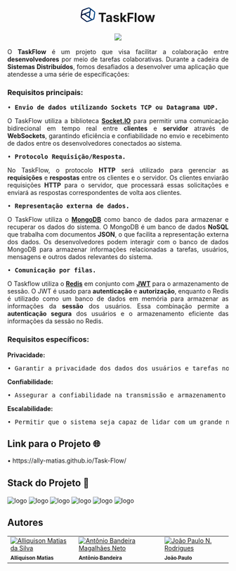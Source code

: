 <div style="text-align: center">
  <h1 align="center"><img src="Frontend/src/assets/img/logoReadme.png" alt="logo" width="33" height="33"> TaskFlow</h1>
  <p align="center">
    <img
      src="http://img.shields.io/static/v1?label=STATUS&message=EM%20DESENVOLVIMENTO&color=GREEN&style=for-the-badge" />
  </p>
</div>
<div>
  <p align="justify">O <b>TaskFlow</b> é um projeto que visa facilitar a colaboração entre <b>desenvolvedores</b> por
    meio de tarefas
    colaborativas. Durante a cadeira de <b>Sistemas Distribuídos</b>, fomos desafiados a desenvolver uma aplicação que
    atendesse a uma série de especificações:
  </p>
</div>
<div align="justify">
  <h3><b>Requisitos principais:</b></h3>
  <pre align="justify">
&#x2022 <b>Envio de dados utilizando Sockets TCP ou Datagrama UDP.</b>
</pre>
  <p align="justify">O TaskFlow utiliza a biblioteca <a href="https://socket.io/docs/v4/"
      target="_blank"><b>Socket.IO</b></a> para
    permitir uma comunicação bidirecional em tempo real entre <b>clientes</b> e <b>servidor</b> através de
    <b>WebSockets</b>, garantindo eficiência e confiabilidade no envio e recebimento de dados entre os desenvolvedores
    conectados ao sistema.</p>
  <pre align="justify">
&#x2022 <b>Protocolo Requisição/Resposta.</b>
</pre>
  <p>No TaskFlow, o protocolo <b>HTTP</b> será utilizado para gerenciar as <b>requisições</b> e <b>respostas</b> entre
    os clientes e o servidor. Os clientes enviarão requisições <b>HTTP</b> para o servidor, que processará essas
    solicitações e enviará as respostas correspondentes de volta aos clientes.</p>
  <pre align="justify">
&#x2022 <b>Representação externa de dados.</b>
</pre>
  <p>O TaskFlow utiliza o <a href="https://www.mongodb.com/docs/" target="_blank"><b>MongoDB</b></a> como banco de dados
    para armazenar e recuperar os dados do sistema. O MongoDB é um banco de dados <b>NoSQL</b> que trabalha com
    documentos <b>JSON</b>, o que facilita a representação externa dos dados. Os desenvolvedores podem interagir com o
    banco de dados MongoDB para armazenar informações relacionadas a tarefas, usuários, mensagens e outros dados
    relevantes do sistema.</p>
  <pre align="justify">
&#x2022 <b>Comunicação por filas.</b>
</pre>
  <p>O Taskflow utiliza o <a href="https://redis.io/docs/"><b>Redis</b></a> em conjunto com <a href="https://jwt.io/introduction"><b>JWT</b></a> para o armazenamento de sessão. O JWT é usado para <b>autenticação</b> e <b>autorização</b>, enquanto o Redis é utilizado como um banco de dados em memória para armazenar as informações da <b>sessão</b> dos usuários. Essa combinação permite a <b>autenticação segura</b> dos usuários e o armazenamento eficiente das informações da sessão no Redis. </p>
</div>
<div>
  <h3><b>Requisitos específicos:</b></h3>
  <p><b>Privacidade:</b></p>
  <pre>
&#x2022 Garantir a privacidade dos dados dos usuários e tarefas no sistema.
</pre>
  <p><b>Confiabilidade:</b></p>
  <pre>
&#x2022 Assegurar a confiabilidade na transmissão e armazenamento dos dados.
</pre>
  <p><b>Escalabilidade:</b></p>
  <pre>
&#x2022 Permitir que o sistema seja capaz de lidar com um grande número de usuários e tarefas.
</pre>
</div>
<h2>Link para o Projeto 🌐</h2>
<div style="display: inline_block">
  &#x2022 https://ally-matias.github.io/Task-Flow/
</div>
<h2>Stack do Projeto 🚀</h2>
<div style="display: inline_block">
  <img align="center" alt="logo" height="45" width="45"
    src="https://cdn.jsdelivr.net/gh/devicons/devicon/icons/html5/html5-plain.svg" />
  <img align="center" alt="logo" height="45" width="45"
    src="https://cdn.jsdelivr.net/gh/devicons/devicon/icons/css3/css3-plain.svg" />
  <img align="center" alt="logo" height="45" width="45"
    src="https://cdn.jsdelivr.net/gh/devicons/devicon/icons/javascript/javascript-plain.svg" />
  <img align="center" alt="logo" height="45" width="45"
    src="https://cdn.jsdelivr.net/gh/devicons/devicon/icons/nodejs/nodejs-original.svg" />
  <img align="center" alt="logo" height="45" width="45"
    src="https://cdn.jsdelivr.net/gh/devicons/devicon/icons/express/express-original.svg" />
  <img align="center" alt="logo" height="45" width="45"
    src="https://cdn.jsdelivr.net/gh/devicons/devicon/icons/mongodb/mongodb-original-wordmark.svg" />
</div>
<h2>Autores</h2>
<div>
  <table>
    <tr>
      <td>
        <a href="https://github.com/Ally-Matias">
          <img src="https://avatars.githubusercontent.com/u/98532868?v=4" alt="Alliquison Matias da Silva"
            width="100px">
          <br>
          <sub><b>Alliquison Matias</b></sub>
        </a>
      </td>
      <td>
        <a href="https://github.com/bandeirapk">
          <img src="https://avatars.githubusercontent.com/u/85970097?v=4" alt="Antônio Bandeira Magalhães Neto"
            width="100px">
          <br>
          <sub><b>Antônio Bandeira</b></sub>
        </a>
      </td>
      <td>
        <a href="https://github.com/joaopaulonr">
          <img src="https://avatars.githubusercontent.com/u/106177735?v=4" alt="João Paulo N. Rodrigues" width="100px">
          <br>
          <sub><b>João Paulo</b></sub>
        </a>
      </td>
    </tr>
  </table>
</div>
